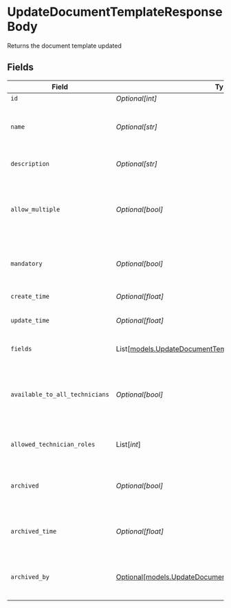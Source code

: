 # UpdateDocumentTemplateResponseBody

Returns the document template updated


## Fields

| Field                                                                                                                    | Type                                                                                                                     | Required                                                                                                                 | Description                                                                                                              |
| ------------------------------------------------------------------------------------------------------------------------ | ------------------------------------------------------------------------------------------------------------------------ | ------------------------------------------------------------------------------------------------------------------------ | ------------------------------------------------------------------------------------------------------------------------ |
| `id`                                                                                                                     | *Optional[int]*                                                                                                          | :heavy_minus_sign:                                                                                                       | Identifier                                                                                                               |
| `name`                                                                                                                   | *Optional[str]*                                                                                                          | :heavy_minus_sign:                                                                                                       | Name of the template (must be unique)                                                                                    |
| `description`                                                                                                            | *Optional[str]*                                                                                                          | :heavy_minus_sign:                                                                                                       | Description of the template                                                                                              |
| `allow_multiple`                                                                                                         | *Optional[bool]*                                                                                                         | :heavy_minus_sign:                                                                                                       | Indicates if multiple instances of the document template is allowed                                                      |
| `mandatory`                                                                                                              | *Optional[bool]*                                                                                                         | :heavy_minus_sign:                                                                                                       | Indicates if the document template is mandatory                                                                          |
| `create_time`                                                                                                            | *Optional[float]*                                                                                                        | :heavy_minus_sign:                                                                                                       | Creation time                                                                                                            |
| `update_time`                                                                                                            | *Optional[float]*                                                                                                        | :heavy_minus_sign:                                                                                                       | Last updated time                                                                                                        |
| `fields`                                                                                                                 | List[[models.UpdateDocumentTemplateDocumentTemplatesFields](../models/updatedocumenttemplatedocumenttemplatesfields.md)] | :heavy_minus_sign:                                                                                                       | Document template fields                                                                                                 |
| `available_to_all_technicians`                                                                                           | *Optional[bool]*                                                                                                         | :heavy_minus_sign:                                                                                                       | Indicates if the document template is available to all technicians                                                       |
| `allowed_technician_roles`                                                                                               | List[*int*]                                                                                                              | :heavy_minus_sign:                                                                                                       | List of allowed technician role ids                                                                                      |
| `archived`                                                                                                               | *Optional[bool]*                                                                                                         | :heavy_minus_sign:                                                                                                       | Indicates if the document template is archived                                                                           |
| `archived_time`                                                                                                          | *Optional[float]*                                                                                                        | :heavy_minus_sign:                                                                                                       | Indicates the time the template was archived                                                                             |
| `archived_by`                                                                                                            | [Optional[models.UpdateDocumentTemplateArchivedBy]](../models/updatedocumenttemplatearchivedby.md)                       | :heavy_minus_sign:                                                                                                       | Indicates who archived the template                                                                                      |